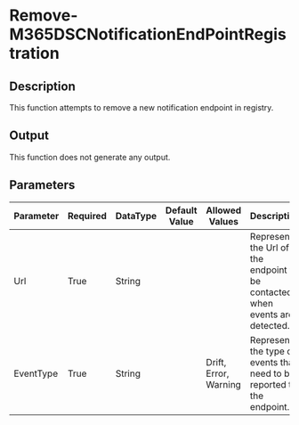 ﻿# Remove-M365DSCNotificationEndPointRegistration

## Description

This function attempts to remove a new notification endpoint in registry.

## Output

This function does not generate any output.

## Parameters

| Parameter | Required | DataType | Default Value | Allowed Values | Description |
| --- | --- | --- | --- | --- | --- |
| Url | True | String |  |  | Represents the Url of the endpoint to be contacted when events are detected. |
| EventType | True | String |  | Drift, Error, Warning | Represents the type of events that need to be reported to the endpoint. |


